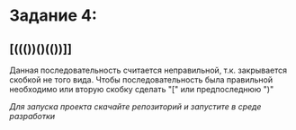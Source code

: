 # Задание 4:

## [((())()(())]]

Данная последовательность считается неправильной, т.к. закрывается скобкой не того вида.
Чтобы последовательность была правильной необходимо или вторую скобку сделать "[" или предпоследнюю ")"


_Для запуска проекта скачайте репозиторий и запустите в среде разработки_